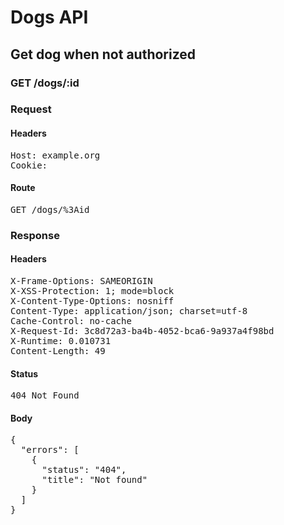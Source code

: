 # Dogs API

## Get dog when not authorized

### GET /dogs/:id
### Request

#### Headers

<pre>Host: example.org
Cookie: </pre>

#### Route

<pre>GET /dogs/%3Aid</pre>

### Response

#### Headers

<pre>X-Frame-Options: SAMEORIGIN
X-XSS-Protection: 1; mode=block
X-Content-Type-Options: nosniff
Content-Type: application/json; charset=utf-8
Cache-Control: no-cache
X-Request-Id: 3c8d72a3-ba4b-4052-bca6-9a937a4f98bd
X-Runtime: 0.010731
Content-Length: 49</pre>

#### Status

<pre>404 Not Found</pre>

#### Body

<pre>{
  "errors": [
    {
      "status": "404",
      "title": "Not found"
    }
  ]
}</pre>
